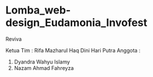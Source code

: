 # Lomba_web-design_Eudamonia_Invofest

Reviva

Ketua Tim : Rifa Mazharul Haq Dini Hari Putra
Anggota :
1. Dyandra Wahyu Islamy
2. Nazam Ahmad Fahreyza
